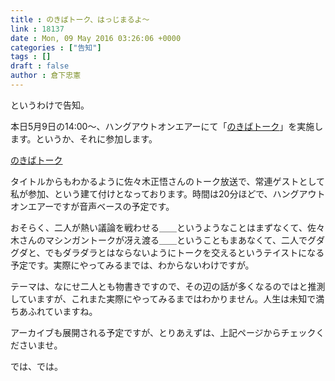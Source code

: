 ```yaml
---
title : のきばトーク、はっじまるよ〜
link : 18137
date : Mon, 09 May 2016 03:26:06 +0000
categories : ["告知"]
tags : []
draft : false
author : 倉下忠憲
---
```


というわけで告知。

本日5月9日の14:00〜、ハングアウトオンエアーにて「<a href="https://plus.google.com/u/0/events/cuhopj2p8uj1tfl7i1mnitp7ujc">のきばトーク</a>」を実施します。というか、それに参加します。

<a href="https://plus.google.com/u/0/events/cuhopj2p8uj1tfl7i1mnitp7ujc">のきばトーク</a>

タイトルからもわかるように佐々木正悟さんのトーク放送で、常連ゲストとして私が参加、という建て付けとなっております。時間は20分ほどで、ハングアウトオンエアーですが音声ベースの予定です。

おそらく、二人が熱い議論を戦わせる＿＿というようなことはまずなくて、佐々木さんのマシンガントークが冴え渡る＿＿ということもまあなくて、二人でグダグダと、でもダラダラとはならないようにトークを交えるというテイストになる予定です。実際にやってみるまでは、わからないわけですが。

テーマは、なにせ二人とも物書きですので、その辺の話が多くなるのではと推測していますが、これまた実際にやってみるまではわかりません。人生は未知で満ちあふれていますね。

アーカイブも展開される予定ですが、とりあえずは、上記ページからチェックくださいませ。

では、では。
